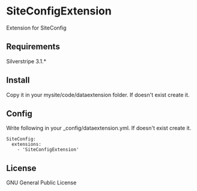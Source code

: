 SiteConfigExtension
===================

Extension for SiteConfig

Requirements
------------

Silverstripe 3.1.*

Install
-------

Copy it in your mysite/code/dataextension folder.
If doesn't exist create it.

Config
-------

Write following in your _config/dataextension.yml.
If doesn't exist create it.

    SiteConfig:
      extensions:
        - 'SiteConfigExtension'
    
License
-------
GNU General Public License
